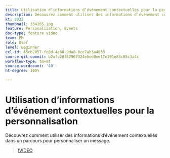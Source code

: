 ```yaml
---
title: Utilisation d’informations d’événement contextuelles pour la personnalisation
description: Découvrez comment utiliser des informations d’événement contextuelles dans un parcours pour personnaliser un message.
kt: 8032
thumbnail: 334165.jpg
feature: Personalization, Events
doc-type: feature video
team: PM
role: User
level: Beginner
exl-id: 45cb2057-fc8d-4c66-9da8-0ce7ab3a4033
source-git-commit: b2afc28f82967324ebed0ee17e291e83c85c3a4c
workflow-type: tm+mt
source-wordcount: '40'
ht-degree: 100%

---
```


# Utilisation d’informations d’événement contextuelles pour la personnalisation

Découvrez comment utiliser des informations d’événement contextuelles dans un parcours pour personnaliser un message.

>[!VIDEO](https://video.tv.adobe.com/v/334165?quality=12&learn=on)
